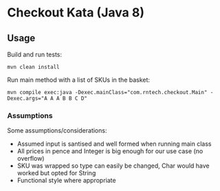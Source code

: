 # Checkout Kata (Java 8)

## Usage

Build and run tests:
```
mvn clean install
```

Run main method with a list of SKUs in the basket:
```
mvn compile exec:java -Dexec.mainClass="com.rntech.checkout.Main" -Dexec.args="A A A B B C D"
```

### Assumptions

Some assumptions/considerations:

* Assumed input is santised and well formed when running main class
* All prices in pence and Integer is big enough for our use case (no overflow)
* SKU was wrapped so type can easily be changed, Char would have worked but opted for String
* Functional style where appropriate
